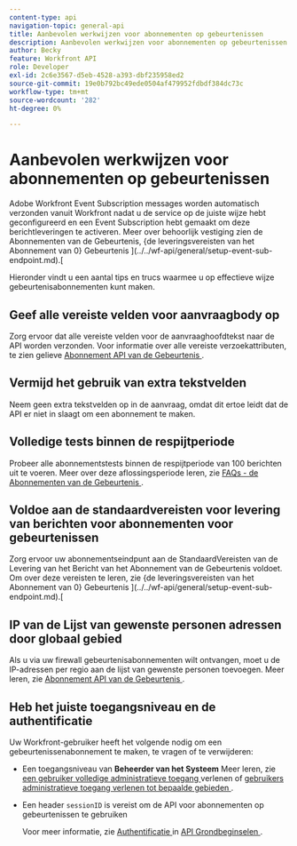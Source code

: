 ```yaml
---
content-type: api
navigation-topic: general-api
title: Aanbevolen werkwijzen voor abonnementen op gebeurtenissen
description: Aanbevolen werkwijzen voor abonnementen op gebeurtenissen
author: Becky
feature: Workfront API
role: Developer
exl-id: 2c6e3567-d5eb-4528-a393-dbf235958ed2
source-git-commit: 19e0b792bc49ede0504af479952fdbdf384dc73c
workflow-type: tm+mt
source-wordcount: '282'
ht-degree: 0%

---
```



# Aanbevolen werkwijzen voor abonnementen op gebeurtenissen

Adobe Workfront Event Subscription messages worden automatisch verzonden vanuit Workfront nadat u de service op de juiste wijze hebt geconfigureerd en een Event Subscription hebt gemaakt om deze berichtleveringen te activeren. Meer over behoorlijk vestiging zien de Abonnementen van de Gebeurtenis, {de leveringsvereisten van het Abonnement van 0} Gebeurtenis ](../../wf-api/general/setup-event-sub-endpoint.md).[


Hieronder vindt u een aantal tips en trucs waarmee u op effectieve wijze gebeurtenisabonnementen kunt maken.

## Geef alle vereiste velden voor aanvraagbody op

Zorg ervoor dat alle vereiste velden voor de aanvraaghoofdtekst naar de API worden verzonden. Voor informatie over alle vereiste verzoekattributen, te zien gelieve [ Abonnement API van de Gebeurtenis ](../../wf-api/general/event-subs-api.md).

## Vermijd het gebruik van extra tekstvelden

Neem geen extra tekstvelden op in de aanvraag, omdat dit ertoe leidt dat de API er niet in slaagt om een abonnement te maken.

## Volledige tests binnen de respijtperiode

Probeer alle abonnementstests binnen de respijtperiode van 100 berichten uit te voeren. Meer over deze aflossingsperiode leren, zie [ FAQs - de Abonnementen van de Gebeurtenis ](../../wf-api/general/event-subs-faq.md).

## Voldoe aan de standaardvereisten voor levering van berichten voor abonnementen voor gebeurtenissen

Zorg ervoor uw abonnementseindpunt aan de StandaardVereisten van de Levering van het Bericht van het Abonnement van de Gebeurtenis voldoet. Om over deze vereisten te leren, zie {de leveringsvereisten van het Abonnement van 0} Gebeurtenis ](../../wf-api/general/setup-event-sub-endpoint.md).[

## IP van de Lijst van gewenste personen adressen door globaal gebied

Als u via uw firewall gebeurtenisabonnementen wilt ontvangen, moet u de IP-adressen per regio aan de lijst van gewenste personen toevoegen. Meer leren, zie [ Abonnement API van de Gebeurtenis ](../../wf-api/general/event-subs-api.md).

## Heb het juiste toegangsniveau en de authentificatie

Uw Workfront-gebruiker heeft het volgende nodig om een gebeurtenissenabonnement te maken, te vragen of te verwijderen:

* Een toegangsniveau van **Beheerder van het Systeem**
Meer leren, zie [ een gebruiker volledige administratieve toegang ](../../administration-and-setup/add-users/configure-and-grant-access/grant-a-user-full-administrative-access.md) verlenen of [ gebruikers administratieve toegang verlenen tot bepaalde gebieden ](../../administration-and-setup/add-users/configure-and-grant-access/grant-users-admin-access-certain-areas.md).

* Een header `sessionID` is vereist om de API voor abonnementen op gebeurtenissen te gebruiken

  Voor meer informatie, zie [ Authentificatie ](api-basics.md#authentication) in [ API Grondbeginselen ](api-basics.md).
